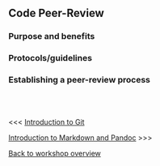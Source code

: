 ## Code Peer-Review ##

### Purpose and benefits ###



### Protocols/guidelines ###



### Establishing a peer-review process ###




<br/><br/>

<<< [Introduction to Git](https://github.com/Decision-Neuroscience-Lab/coding-workshop-material/blob/master/Writing-Clear-Code.md)
				
[Introduction to Markdown and Pandoc](https://github.com/Decision-Neuroscience-Lab/coding-workshop-material/blob/master/Intro%20to%20Markdown%20and%20Pandoc.md) >>>	

[Back to workshop overview](https://github.com/Decision-Neuroscience-Lab/coding-workshop-material/blob/master/Coding%20Workshop%20DNLab.md)